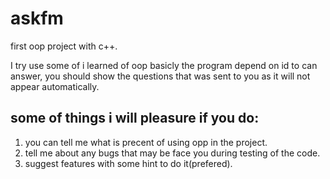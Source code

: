 # askfm
first oop project with c++.

I try use some of i learned of oop
basicly the program depend on id to can answer, you should show the questions that was sent to you as it will not appear automatically.

## some of things i will pleasure if you do:
1. you can tell me what is precent of using opp in the project.
2. tell me about any bugs that may be face you during testing of the code.
3. suggest features with some hint to do it(prefered).
